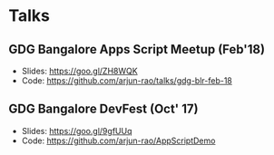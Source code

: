 # Talks

## GDG Bangalore Apps Script Meetup (Feb'18)

* Slides: https://goo.gl/ZH8WQK
* Code: https://github.com/arjun-rao/talks/gdg-blr-feb-18

## GDG Bangalore DevFest (Oct' 17)

* Slides: https://goo.gl/9gfUUq
* Code: https://github.com/arjun-rao/AppScriptDemo

